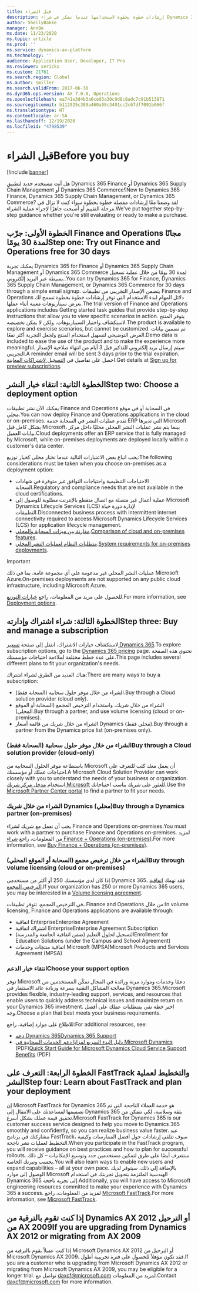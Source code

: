 ```yaml
---
title: قبل الشراء
description: إرشادات خطوة بخطوة لاستخدامها عندما تفكر في شراء Dynamics 365 Finance أو Dynamics 365 Supply Chain Management أو Dynamics 365 Commerce.
author: ShellyBakke
manager: AnnBe
ms.date: 11/23/2020
ms.topic: article
ms.prod: ''
ms.service: dynamics-ax-platform
ms.technology: ''
audience: Application User, Developer, IT Pro
ms.reviewer: sericks
ms.custom: 21761
ms.search.region: Global
ms.author: smiller
ms.search.validFrom: 2017-06-30
ms.dyn365.ops.version: AX 7.0.0, Operations
ms.openlocfilehash: ea741e3d4b3a6ce93a30c9d8c8adc7c91b513871
ms.sourcegitcommit: b112925c389a460a98c3401cc2c67df7091b066f
ms.translationtype: HT
ms.contentlocale: ar-SA
ms.lasthandoff: 12/19/2020
ms.locfileid: "4798539"
---
```

# <a name="before-you-buy"></a><span data-ttu-id="d870c-103">قبل الشراء</span><span class="sxs-lookup"><span data-stu-id="d870c-103">Before you buy</span></span>

[!include [banner](../includes/banner.md)]

<span data-ttu-id="d870c-104">هل أنت مستخدم جديد لتطبيق Dynamics 365 Finance أو Dynamics 365 Supply Chain Management أو Dynamics 365 Commerce؟</span><span class="sxs-lookup"><span data-stu-id="d870c-104">New to Dynamics 365 Finance, Dynamics 365 Supply Chain Management, or Dynamics 365 Commerce?</span></span> <span data-ttu-id="d870c-105">لقد وضعنا معًا إرشادات مفصلة خطوة بخطوة سواء كنت لا تزال في مرحلة التقييم أو أصبحت جاهزًا لإجراء عملية الشراء.</span><span class="sxs-lookup"><span data-stu-id="d870c-105">We've put together step-by-step guidance whether you're still evaluating or ready to make a purchase.</span></span>

## <a name="step-one-try-out-finance-and-operations-free-for-30-days"></a><span data-ttu-id="d870c-106">الخطوة الأولى: جرّب Finance and Operations مجانًا لمدة 30 يومًا</span><span class="sxs-lookup"><span data-stu-id="d870c-106">Step one: Try out Finance and Operations free for 30 days</span></span>

<span data-ttu-id="d870c-107">يمكنك تجربة Dynamics 365 for Finance أو Dynamics 365 Supply Chain Management أو Dynamics 365 Commerce لمدة 30 يومًا من خلال عملية تسجيل بسيطة عبر البريد إلكتروني..</span><span class="sxs-lookup"><span data-stu-id="d870c-107">You can try Dynamics 365 for Finance, Dynamics 365 Supply Chain Management, or Dynamics 365 Commerce for 30 days through a simple email signup.</span></span> <span data-ttu-id="d870c-108">يتضمن الإصدار التجريبي من تطبيقات Finance and Operations دلائل المهام لبدء الاستخدام التي توفر إرشادات خطوة بخطوة تسمح لك بعرض سيناريوهات معينة أثناء عملها.</span><span class="sxs-lookup"><span data-stu-id="d870c-108">The trial version of Finance and Operations applications includes Getting started task guides that provide step-by-step instructions that allow you to view specific scenarios in action.</span></span> <span data-ttu-id="d870c-109">يتوفر المنتج لاستكشاف واختبار السيناريوهات، ولكن لا يمكن تخصيصه.</span><span class="sxs-lookup"><span data-stu-id="d870c-109">The product is available to explore and exercise scenarios, but cannot be customized.</span></span> <span data-ttu-id="d870c-110">تم تضمين بيانات العرض التوضيحي لتسهيل استخدام المنتج ولجعل التجربة أكثر نفعًا.</span><span class="sxs-lookup"><span data-stu-id="d870c-110">Demo data is included to ease the use of the product and to make the experience more meaningful.</span></span> <span data-ttu-id="d870c-111">سيتم إرسال بريد إلكتروني للتذكير قبل 3 أيام من انتهاء صلاحية الإصدار التجريبي.</span><span class="sxs-lookup"><span data-stu-id="d870c-111">A reminder email will be sent 3 days prior to the trial expiration.</span></span> <span data-ttu-id="d870c-112">احصل على تفاصيل في [التسجيل لاشتراكات المعاينة](../../dev-itpro/dev-tools/sign-up-preview-subscription.md#subscribe).</span><span class="sxs-lookup"><span data-stu-id="d870c-112">Get details at [Sign up for preview subscriptions](../../dev-itpro/dev-tools/sign-up-preview-subscription.md#subscribe).</span></span>

## <a name="step-two-choose-a-deployment-option"></a><span data-ttu-id="d870c-113">الخطوة الثانية: انتقاء خيار النشر</span><span class="sxs-lookup"><span data-stu-id="d870c-113">Step two: Choose a deployment option</span></span>

<span data-ttu-id="d870c-114">يمكنك الآن نشر تطبيقات Finance and Operations في السحابة أو في موقع محلي.</span><span class="sxs-lookup"><span data-stu-id="d870c-114">You can now deploy Finance and Operations applications in the cloud or on-premises.</span></span> <span data-ttu-id="d870c-115">تقدم عمليات النشر في السحابة خدمة ERP التي تديرها Microsoft بشكل كامل قبل Microsoft، بينما يتم نشر عمليات النشر المحلي محليًا داخل مركز بيانات العميل.</span><span class="sxs-lookup"><span data-stu-id="d870c-115">Cloud deployments offer an ERP service that is fully managed by Microsoft, while on-premises deployments are deployed locally within a customer's data center.</span></span>

<span data-ttu-id="d870c-116">يجب اتباع بعض الاعتبارات التالية عندما تختار محلي كخيار توزيع:</span><span class="sxs-lookup"><span data-stu-id="d870c-116">The following considerations must be taken when you choose on-premises as a deployment option:</span></span>

- <span data-ttu-id="d870c-117">الاحتياجات التنظيمية واحتياجات التوافق غير متوفرة في شهادات السحابة.</span><span class="sxs-lookup"><span data-stu-id="d870c-117">Regulatory and compliance needs that are not available in the cloud certifications.</span></span>
- <span data-ttu-id="d870c-118">عملية أعمال غير متصلة مع اتصال متقطع بالإنترنت مطلوبة للوصول إلى Microsoft Dynamics Lifecycle Services (LCS) لإدارة دورة حياة التطبيقات.</span><span class="sxs-lookup"><span data-stu-id="d870c-118">Disconnected business process with intermittent internet connectivity required to access Microsoft Dynamics Lifecycle Services (LCS) for application lifecycle management.</span></span>
- <span data-ttu-id="d870c-119">[مقارنة بين ميزات السحابة والمحلي](cloud-prem-comparison.md).</span><span class="sxs-lookup"><span data-stu-id="d870c-119">[Comparison of cloud and on-premises features](cloud-prem-comparison.md).</span></span>
- <span data-ttu-id="d870c-120">[متطلبات النظام لعمليات النشر المحلي](system-requirements-on-prem.md).</span><span class="sxs-lookup"><span data-stu-id="d870c-120">[System requirements for on-premises deployments](system-requirements-on-prem.md).</span></span>

> [!IMPORTANT]
> <span data-ttu-id="d870c-121">عمليات النشر المحلي غير مدعومة على أي مجموعة عامة، بما في ذلك Microsoft Azure.</span><span class="sxs-lookup"><span data-stu-id="d870c-121">On-premises deployments are not supported on any public cloud infrastructure, including Microsoft Azure.</span></span>

<span data-ttu-id="d870c-122">للحصول على مزيد من المعلومات، راجع [خيارات التوزيع](../../dev-itpro/deployment/choose-deployment-type.md).</span><span class="sxs-lookup"><span data-stu-id="d870c-122">For more information, see [Deployment options](../../dev-itpro/deployment/choose-deployment-type.md).</span></span>

## <a name="step-three-buy-and-manage-a-subscription"></a><span data-ttu-id="d870c-123">الخطوة الثالثة: شراء اشتراك وإدارته</span><span class="sxs-lookup"><span data-stu-id="d870c-123">Step three: Buy and manage a subscription</span></span>

<span data-ttu-id="d870c-124">لاستكشاف خيارات الاشتراك، انتقل إلى صفحة [تسعير Dynamics 365](https://www.microsoft.com/dynamics365/pricing).</span><span class="sxs-lookup"><span data-stu-id="d870c-124">To explore subscription options, go to the [Dynamics 365 pricing](https://www.microsoft.com/dynamics365/pricing) page.</span></span> <span data-ttu-id="d870c-125">تحتوي هذه الصفحة على عدة خطط مختلفة لملاءمة احتياجات مؤسستك.</span><span class="sxs-lookup"><span data-stu-id="d870c-125">This page includes several different plans to fit your organization's needs.</span></span>

<span data-ttu-id="d870c-126">هناك العديد من الطرق لشراء اشتراك:</span><span class="sxs-lookup"><span data-stu-id="d870c-126">There are many ways to buy a subscription:</span></span>

- <span data-ttu-id="d870c-127">الشراء من خلال موفر حلول سحابية (السحابة فقط).</span><span class="sxs-lookup"><span data-stu-id="d870c-127">Buy through a Cloud solution provider (cloud only).</span></span>
- <span data-ttu-id="d870c-128">الشراء من خلال شريك، واستخدام الترخيص المجمع (السحابة أو الموقع المحلي).</span><span class="sxs-lookup"><span data-stu-id="d870c-128">Buy through a partner, and use volume licensing (cloud or on-premises).</span></span>
- <span data-ttu-id="d870c-129">الشراء من خلال شريك من قائمة أسعار Dynamics (محلي فقط).</span><span class="sxs-lookup"><span data-stu-id="d870c-129">Buy through a partner from the Dynamics price list (on-premises only).</span></span>

### <a name="buy-through-a-cloud-solution-provider-cloud-only"></a><span data-ttu-id="d870c-130">الشراء من خلال موفر حلول سحابية (السحابة فقط)</span><span class="sxs-lookup"><span data-stu-id="d870c-130">Buy through a Cloud solution provider (cloud-only)</span></span>

<span data-ttu-id="d870c-131">باستطاعة موفر الحلول السحابية من Microsoft أن يعمل معك كثب للتعرف على احتياجات عملك أو مؤسستك.</span><span class="sxs-lookup"><span data-stu-id="d870c-131">A Microsoft Cloud Solution Provider can work closely with you to understand the needs of your business or organization.</span></span> <span data-ttu-id="d870c-132">استخدام [مدخل مركز شريك Microsoft](https://partnercenter.microsoft.com/partner/home) للعثور على شريك يناسب احتياجاتك.</span><span class="sxs-lookup"><span data-stu-id="d870c-132">Use the [Microsoft Partner Center portal](https://partnercenter.microsoft.com/partner/home) to find a partner to fit your needs.</span></span>

### <a name="buy-through-a-dynamics-partner-on-premises"></a><span data-ttu-id="d870c-133">الشراء من خلال شريك Dynamics (محلي)</span><span class="sxs-lookup"><span data-stu-id="d870c-133">Buy through a Dynamics partner (on-premises)</span></span>

<span data-ttu-id="d870c-134">يجب أن تعمل مع شريك لشراء Finance and Operations on-premises.</span><span class="sxs-lookup"><span data-stu-id="d870c-134">You must work with a partner to purchase Finance and Operations on-premises.</span></span> <span data-ttu-id="d870c-135">لمزيد من المعلومات، راجع [شراء Finance + Operations (on-premises)](purchase-on-premises.md).</span><span class="sxs-lookup"><span data-stu-id="d870c-135">For more information, see [Buy Finance + Operations (on-premises)](purchase-on-premises.md).</span></span>

### <a name="buy-through-volume-licensing-cloud-or-on-premises"></a><span data-ttu-id="d870c-136">الشراء من خلال ترخيص مجمع (السحابة أو الموقع المحلي)</span><span class="sxs-lookup"><span data-stu-id="d870c-136">Buy through volume licensing (cloud or on-premises)</span></span>

<span data-ttu-id="d870c-137">إذا كان لدى مؤسستك 250 أو أكثر من مستخدمي Dynamics 365، فقد تهمك [اتفاقية الترخيص المجمع](https://www.microsoft.com/Licensing/product-licensing/dynamics365).</span><span class="sxs-lookup"><span data-stu-id="d870c-137">If your organization has 250 or more Dynamics 365 users, you may be interested in a [Volume licensing agreement](https://www.microsoft.com/Licensing/product-licensing/dynamics365).</span></span>

<span data-ttu-id="d870c-138">في الترخيص المجمع، تتوفر تطبيقات، Finance and Operations من خلال:</span><span class="sxs-lookup"><span data-stu-id="d870c-138">In volume licensing, Finance and Operations applications are available through:</span></span>

- <span data-ttu-id="d870c-139">اتفاقية Enterprise</span><span class="sxs-lookup"><span data-stu-id="d870c-139">Enterprise Agreement</span></span>
- <span data-ttu-id="d870c-140">اشتراك اتفاقية Enterprise</span><span class="sxs-lookup"><span data-stu-id="d870c-140">Enterprise Agreement Subscription</span></span>
- <span data-ttu-id="d870c-141">التسجيل لحلول التعليم (ضمن اتفاقية الجامعة والمدرسة)</span><span class="sxs-lookup"><span data-stu-id="d870c-141">Enrollment for Education Solutions (under the Campus and School Agreement)</span></span>
- <span data-ttu-id="d870c-142">اتفاقية منتجات وخدمات Microsoft (MPSA)</span><span class="sxs-lookup"><span data-stu-id="d870c-142">Microsoft Products and Services Agreement (MPSA)</span></span>

### <a name="choose-your-support-option"></a><span data-ttu-id="d870c-143">انتقاء خيار الدعم</span><span class="sxs-lookup"><span data-stu-id="d870c-143">Choose your support option</span></span>

<span data-ttu-id="d870c-144">توفر Microsoft دعمًا وخدمات وموارد مرنة ورائدة في المجال تمكّن المستخدمين من معالجة المشاكل التقنية بسرعة وزيادة عائد الاستثمار في Dynamics 365.</span><span class="sxs-lookup"><span data-stu-id="d870c-144">Microsoft provides flexible, industry-leading support, services, and resources that enable users to quickly address technical issues and maximize return on your Dynamics 365 investment.</span></span> <span data-ttu-id="d870c-145">اختر خطة تفي بمتطلبات عملك على أفضل وجه.</span><span class="sxs-lookup"><span data-stu-id="d870c-145">Choose a plan that best meets your business requirements.</span></span>

<span data-ttu-id="d870c-146">للاطلاع على موارد إضافية، راجع:</span><span class="sxs-lookup"><span data-stu-id="d870c-146">For additional resources, see:</span></span>

- [<span data-ttu-id="d870c-147">دعم Dynamics 365</span><span class="sxs-lookup"><span data-stu-id="d870c-147">Dynamics 365 Support</span></span>](https://www.microsoft.com/dynamics365/support)
- <span data-ttu-id="d870c-148">[دليل البدء السريع لمزايا دعم الخدمات السحابية في Microsoft Dynamics](https://go.microsoft.com/fwlink/?LinkId=530335) (PDF)</span><span class="sxs-lookup"><span data-stu-id="d870c-148">[Quick Start Guide for Microsoft Dynamics Cloud Service Support Benefits](https://go.microsoft.com/fwlink/?LinkId=530335) (PDF)</span></span>

## <a name="step-four-learn-about-fasttrack-and-plan-your-deployment"></a><span data-ttu-id="d870c-149">الخطوة الرابعة: التعرف على FastTrack والتخطيط لعملية النشر</span><span class="sxs-lookup"><span data-stu-id="d870c-149">Step four: Learn about FastTrack and plan your deployment</span></span>

<span data-ttu-id="d870c-150">إن Microsoft FastTrack for Dynamics 365 هو خدمة العملاء الناجحة التي تم تصميمها لمساعدتك على الانتقال إلى Dynamics 365 بثقة وسلاسة، لكي تتمكن من تحقيق قيمة عملك بشكل أسرع.</span><span class="sxs-lookup"><span data-stu-id="d870c-150">Microsoft FastTrack for Dynamics 365 is our customer success service designed to help you move to Dynamics 365 smoothly and confidently, so you can realize business value faster.</span></span> <span data-ttu-id="d870c-151">عند مشاركتك في برنامج FastTrack، سوف تتلقى إرشادات حول أفضل الممارسات وكيفية التخطيط لعمليات نشر ناجحة.</span><span class="sxs-lookup"><span data-stu-id="d870c-151">When you participate in the FastTrack program, you will receive guidance on best practices and how to plan for successful rollouts.</span></span> <span data-ttu-id="d870c-152">ستتعرف أيضًا على طرق لتمكين مستخدمين جدد وتوسيع الإمكانيات – كل ذلك بحسب وتيرتك الخاصة.</span><span class="sxs-lookup"><span data-stu-id="d870c-152">You will also learn ways to enable new users and expand capabilities – all at your own pace.</span></span> <span data-ttu-id="d870c-153">بالإضافة إلى ذلك، سيتوفر لديك الوصول إلى موارد Microsoft الهندسية الملتزمة بتحويل تجربتك في استخدام Dynamics 365 إلى تجربة ناجحة.</span><span class="sxs-lookup"><span data-stu-id="d870c-153">Additionally, you will have access to Microsoft engineering resources committed to make your experience with Dynamics 365 a success.</span></span> <span data-ttu-id="d870c-154">لمزيد من المعلومات، راجع [Microsoft FastTrack](fasttrack-dynamics-365-overview.md).</span><span class="sxs-lookup"><span data-stu-id="d870c-154">For more information, see [Microsoft FastTrack](fasttrack-dynamics-365-overview.md).</span></span>

## <a name="if-you-are-upgrading-from-dynamics-ax-2012-or-migrating-from-ax-2009"></a><span data-ttu-id="d870c-155">إذا كنت تقوم بالترقية من Dynamics AX 2012 أو الترحيل من AX 2009</span><span class="sxs-lookup"><span data-stu-id="d870c-155">If you are upgrading from Dynamics AX 2012 or migrating from AX 2009</span></span>

<span data-ttu-id="d870c-156">إذا كنت عميلاً يقوم بالترقية من Microsoft Dynamics AX 2012 أو الترحيل من Microsoft Dynamics AX 2009، فقد تكون مؤهلاً للحصول على فترة تجريبية أطول.</span><span class="sxs-lookup"><span data-stu-id="d870c-156">If you are a customer who is upgrading from Microsoft Dynamics AX 2012 or migrating from Microsoft Dynamics AX 2009, you may be eligible for a longer trial.</span></span> <span data-ttu-id="d870c-157">تواصل مع <daxcf@microsoft.com> لمزيد من المعلومات.</span><span class="sxs-lookup"><span data-stu-id="d870c-157">Contact <daxcf@microsoft.com> for more information.</span></span>
